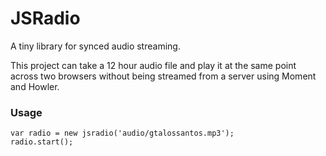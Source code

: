# JSRadio
A tiny library for synced audio streaming.

This project can take a 12 hour audio file and play it at the same point across two browsers without being streamed from a server using Moment and Howler.

### Usage
```
var radio = new jsradio('audio/gtalossantos.mp3');
radio.start();
```
